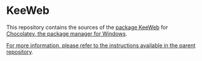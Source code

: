 ﻿# KeeWeb

This repository contains the sources of the [package KeeWeb](https://chocolatey.org/packages/keeweb/) for [Chocolatey, the package manager for Windows](https://chocolatey.org/).

[For more information, please refer to the instructions available in the parent repository](https://github.com/wget/chocolatey_packages).
